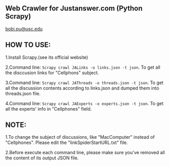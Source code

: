 Web Crawler for Justanswer.com (Python Scrapy)
----------------------------------------------

bobi.pu@usc.edu


HOW TO USE:
-----------

1.Install Scrapy.(see its official website)

2.Command line: `Scrapy crawl JALinks -o links.json -t json`. To get all the disccusion links for "Cellphons" subject.

3.Command line: `Scrapy crawl JAThreads -o threads.json -t json`. To get all the discussion contents according to links.json and dumped them into threads.json file.

4.Command line: `Scrapy crawl JAExperts -o experts.json -t json`. To get all the experts' info in "Cellphones" field.

NOTE:
-----

1.To change the subject of discussions, like "MacComputer" instead of "Cellphones". Please edit the "linkSpiderStartURL.txt" file.

2.Before execute each command line, please make sure you've removed all the content of its output JSON file. 
